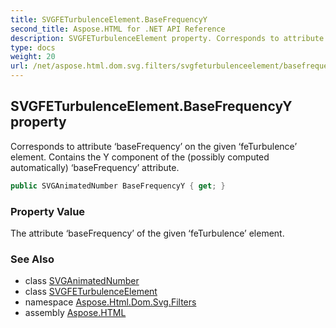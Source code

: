 ```yaml
---
title: SVGFETurbulenceElement.BaseFrequencyY
second_title: Aspose.HTML for .NET API Reference
description: SVGFETurbulenceElement property. Corresponds to attribute baseFrequency on the given feTurbulence element. Contains the Y component of the possibly computed automatically baseFrequency attribute
type: docs
weight: 20
url: /net/aspose.html.dom.svg.filters/svgfeturbulenceelement/basefrequencyy/
---
```

## SVGFETurbulenceElement.BaseFrequencyY property

Corresponds to attribute ‘baseFrequency’ on the given ‘feTurbulence’ element. Contains the Y component of the (possibly computed automatically) ‘baseFrequency’ attribute.

```csharp
public SVGAnimatedNumber BaseFrequencyY { get; }
```

### Property Value

The attribute ‘baseFrequency’ of the given ‘feTurbulence’ element.

### See Also

* class [SVGAnimatedNumber](../../../aspose.html.dom.svg.datatypes/svganimatednumber/)
* class [SVGFETurbulenceElement](../)
* namespace [Aspose.Html.Dom.Svg.Filters](../../svgfeturbulenceelement/)
* assembly [Aspose.HTML](../../../)
